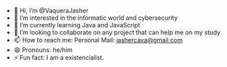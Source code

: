 - 👋 Hi, I’m @VaqueraJasher
- 👀 I’m interested in the informatic world and cybersecurity
- 🌱 I’m currently learning Java and JavaScript
- 💞️ I’m looking to collaborate on any project that can help me on my study
- 📫 How to reach me: Personal Mail: jashercava@gmail.com
- 😄 Pronouns: he/him
- ⚡ Fun fact: I am a existencialist.

<!---
VaqueraJasher/VaqueraJasher is a ✨ special ✨ repository because its `README.md` (this file) appears on your GitHub profile.
You can click the Preview link to take a look at your changes.
--->

